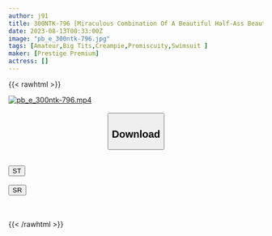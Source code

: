 ```yaml
---
author: j91
title: 300NTK-796 [Miraculous Combination Of A Beautiful Half-Ass Beautiful Girl X A Tall God Busty Beauty! ! ] [Last Year! ? The Opening Of The Summer Festival Bbq Gangbang! ? ] [Wonderful Young Nympho Contest Raw Naka Sex! ! ] The Best Summer Memories! ! Last Summer Memories! ? Two Beautiful Bitches Who Are Proud Of Their Eroticism Are Swallowing Both Above And Below The Wiener! ! A Contest To Show Off The Mouth-Sucking Technique That Is Too Echona! ! Of Course, A Big Orgy Without Rubber Starts…! ! Of Course, It Also Includes A Solo After-Party Live Shoot! !
date: 2023-08-13T00:33:00Z
image: "pb_e_300ntk-796.jpg"
tags: [Amateur,Big Tits,Creampie,Promiscuity,Swimsuit ]
maker: [Prestige Premium]
actress: []
---
```



{{< rawhtml >}}

<div class="video" data-videoid="xvy1r2WXPMFkWmv">
    <a href="javascript:;">
        <img src="https://my.j91.asia/posts/pb_e_300ntk-796/pb_e_300ntk-796.jpg" width="WIDTH" height="HEIGHT" alt="pb_e_300ntk-796.mp4" loading="lazy">
    </a>
</div>

<script type="text/javascript" src="https://j91.asia/asset/on-demand-st.js"></script>

<br>
  <link rel="stylesheet" href="https://j91.asia/asset/bs5.css">
  
  <center>
  <button class="btn btn-primary" type="button" data-bs-toggle="collapse" data-bs-target=".multi-collapse" aria-expanded="false" aria-controls="multiCollapseExample1 multiCollapseExample2"><h2>Download</h2></button></center>
</p>
<div class="row">
  <div class="col">
    <div class="collapse multi-collapse" id="multiCollapseExample1">
      <div class="card card-body">
	      	      <br>
<div class="buttons">  
<a href="https://streamtape.to/v/xvy1r2WXPMFkWmv"><button class="btn-hover color-3"><i class="fa fa-download"></i> ST</button></a></div>
    </div>
  </div>
</div>
  <div class="col">
    <div class="collapse multi-collapse" id="multiCollapseExample2">
      <div class="card card-body">
	      <br>
<div class="buttons">
    <a href="https://streamruby.com/2jvmb3u4s0mf"><button class="btn-hover color-9"><i class="fa fa-download"></i> SR</button></a></div>
<br><br>
      </div>
    </div>
  </div>
</div>

{{< /rawhtml >}}